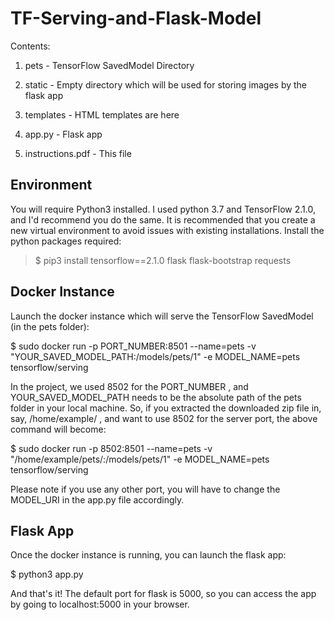# TF-Serving-and-Flask-Model

Contents:

1. pets - TensorFlow SavedModel Directory

2. static - Empty directory which will be used for storing images by the flask app

3. templates - HTML templates are here

4. app.py - Flask app

5. instructions.pdf - This file

## Environment 
You will require Python3 installed. I used python 3.7 and TensorFlow 2.1.0, and I'd recommend you do the same. It is recommended that
you create a new virtual environment to avoid issues with existing installations.
Install the python packages required:


> $ pip3 install tensorflow==2.1.0 flask flask-bootstrap requests



## Docker Instance
Launch the docker instance which will serve the TensorFlow SavedModel (in the pets folder):

$ sudo docker run -p PORT_NUMBER:8501 --name=pets -v "YOUR_SAVED_MODEL_PATH:/models/pets/1" -e MODEL_NAME=pets tensorflow/serving

In the project, we used 8502 for the PORT_NUMBER , and YOUR_SAVED_MODEL_PATH needs to be the absolute path of the pets folder in your
local machine. So, if you extracted the downloaded zip file in, say, /home/example/ , and want to use 8502 for the server port, the above
command will become:

$ sudo docker run -p 8502:8501 --name=pets -v "/home/example/pets/:/models/pets/1" -e MODEL_NAME=pets tensorflow/serving

Please note if you use any other port, you will have to change the MODEL_URI in the app.py file accordingly.

## Flask App

Once the docker instance is running, you can launch the flask app:

$ python3 app.py

And that's it! The default port for flask is 5000, so you can access the app by going to localhost:5000 in your browser.
